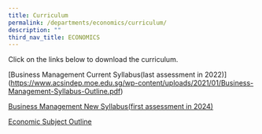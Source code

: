 ```yaml
---
title: Curriculum
permalink: /departments/economics/curriculum/
description: ""
third_nav_title: ECONOMICS
---
```

Click on the links below to download the curriculum.

[Business Management Current Syllabus(last assessment in 2022)]<a href="" target="_blank"></a>(https://www.acsindep.moe.edu.sg/wp-content/uploads/2021/01/Business-Management-Syllabus-Outline.pdf)

<a href="https://www.ibo.org/programmes/diploma-programme/curriculum/individuals-and-societies/business-and-management/" target="_blank">Business Management New Syllabus(first assessment in 2024)</a>

[Economic Subject Outline](http://www.ibo.org/programmes/diploma-programme/curriculum/individuals-and-societies/economics/)